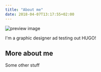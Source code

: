 ```yaml
---
title: "About me"
date: 2018-04-07T13:17:55+02:00
---
```


![preview image](/img/image.jpg)

I'm a graphic designer ad testing out HUGO!

## More about me

Some other stuff
